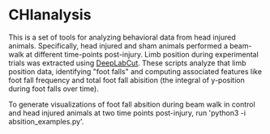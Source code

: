 # CHIanalysis
This is a set of tools for analyzing behavioral data from head injured animals.
Specifically, head injured and sham animals performed a beam-walk at different 
time-points post-injury.  Limb position during experimental trials was extracted 
using [DeepLabCut](http://www.mackenziemathislab.org/deeplabcut). These scripts
analyze that limb position data, identifying "foot falls" and computing
associated features like foot fall frequency and total foot fall abisition (the 
integral of y-position during foot falls over time). 

To generate visualizations of foot fall absition during beam walk 
in control and head injured animals at two time points post-injury,
run 'python3 -i absition_examples.py'.